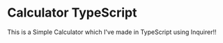 # Calculator TypeScript
 This is a Simple Calculator which I've made in TypeScript using Inquirer!!
